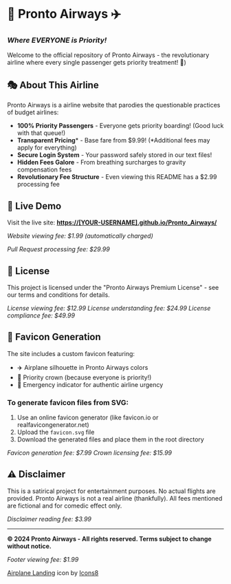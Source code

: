 # 🚨 Pronto Airways ✈️
### *Where EVERYONE is Priority!*

Welcome to the official repository of Pronto Airways - the revolutionary airline where every single passenger gets priority treatment! 🤫)

## 🎭 About This Airline

Pronto Airways is a airline website that parodies the questionable practices of budget airlines:

- **100% Priority Passengers** - Everyone gets priority boarding! (Good luck with that queue!)
- **Transparent Pricing*** - Base fare from $9.99! (*Additional fees may apply for everything)
- **Secure Login System** - Your password safely stored in our text files!
- **Hidden Fees Galore** - From breathing surcharges to gravity compensation fees
- **Revolutionary Fee Structure** - Even viewing this README has a $2.99 processing fee

## 🚀 Live Demo

Visit the live site: **[https://[YOUR-USERNAME].github.io/Pronto_Airways/](https://pages.github.com)**

*Website viewing fee: $1.99 (automatically charged)*

*Pull Request processing fee: $29.99*

## 📜 License

This project is licensed under the "Pronto Airways Premium License" - see our terms and conditions for details.

*License viewing fee: $12.99*
*License understanding fee: $24.99*
*License compliance fee: $49.99*

## 🎨 Favicon Generation

The site includes a custom favicon featuring:
- ✈️ Airplane silhouette in Pronto Airways colors
- 👑 Priority crown (because everyone is priority!)
- 🚨 Emergency indicator for authentic airline urgency

### To generate favicon files from SVG:
1. Use an online favicon generator (like favicon.io or realfavicongenerator.net)
2. Upload the `favicon.svg` file
3. Download the generated files and place them in the root directory

*Favicon generation fee: $7.99*
*Crown licensing fee: $15.99*

## ⚠️ Disclaimer

This is a satirical project for entertainment purposes. No actual flights are provided. Pronto Airways is not a real airline (thankfully). All fees mentioned are fictional and for comedic effect only.

*Disclaimer reading fee: $3.99*

---

**© 2024 Pronto Airways - All rights reserved. Terms subject to change without notice.**

*Footer viewing fee: $1.99*

<a target="_blank" href="https://icons8.com/icon/15118/airplane-landing">Airplane Landing</a> icon by <a target="_blank" href="https://icons8.com">Icons8</a>
